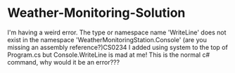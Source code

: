 # Weather-Monitoring-Solution
I'm having a weird error.
The type or namespace name 'WriteLine' does not exist in the namespace 'WeatherMonitoringStation.Console' (are you missing an assembly reference?)CS0234
I added using system to the top of Program.cs but Console.WriteLine is mad at me!
This is the normal c# command, why would it be an error???